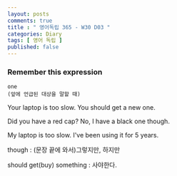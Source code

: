 ```yaml
---
layout: posts
comments: true
title : " 영어독립 365 - W30 D03 "
categories: Diary
tags: [ 영어 독립 ]
published: false
---
```


### Remember this expression

```text
one
(앞에 언급된 대상을 말할 때)
```

Your laptop is too slow. You should get a new one.

Did you have a red cap?
No, I have a black one though.

My laptop is too slow. I've been using it for 5 years.

though
 : (문장 끝에 와서)그렇지만, 하지만

should get(buy) something
 : 사야한다.
